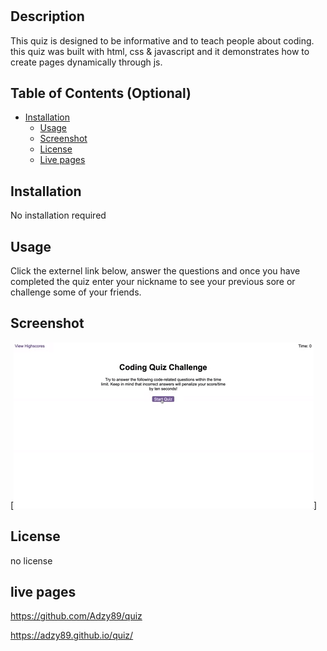 # <Quiz>

## Description

This quiz is designed to be informative and to teach people about coding.
this quiz was built with html, css & javascript and it demonstrates how to create pages dynamically through js.

## Table of Contents (Optional)
* [Installation](#installation)
  * [Usage](#usage)
  * [Screenshot](#screenshot)
  * [License](#license)
  * [Live pages](#license)

## Installation

No installation required

## Usage

Click the externel link below, answer the questions and once you have completed the quiz enter your nickname to see your previous sore or challenge some of your friends.

## Screenshot

[![Short Demo](./assets/images/04-web-apis-homework-demo.gif)]


## License

no license

## live pages

https://github.com/Adzy89/quiz

https://adzy89.github.io/quiz/